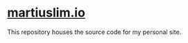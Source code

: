 # [martiuslim.io](http://martiuslim.io)
This repository houses the source code for my personal site.